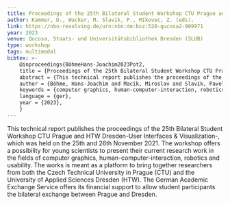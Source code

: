 ```yaml
---
title: Proceedings of the 25th Bilateral Student Workshop CTU Prague and HTW Dresden - User Interfaces & Visualization
author: Kammer, D., Wacker, M. Slavík, P., Míkovec, Z. (eds).
link: https://nbn-resolving.de/urn:nbn:de:bsz:520-qucosa2-909971
year: 2023
venue: Qucosa, Staats- und Universitätsbibliothek Dresden (SLUB)
type: workshop
tags: multimodal
bibtex: >-
    @inproceedings{BöhmeHans-Joachim2023Pot2,
    title = {Proceedings of the 25th Bilateral Student Workshop CTU Prague and HTW Dresden - User Interfaces & Visualization},
    abstract = {This technical report publishes the proceedings of the 25th Bilateral Student Workshop CTU Prague and HTW Dresden - User Interfaces & Visualization -, which was held on the 25th and 26th November 2021. The workshop offers a possibility for young scientists to present their current research work in the fields of computer graphics, human-computer-interaction, robotics and usability. The works is meant as a platform to bring together researchers from both the Czech Technical University in Prague (CTU) and the University of Applied Sciences Dresden (HTW). The German Academic Exchange Service offers its financial support to allow student participants the bilateral exchange between Prague and Dresden.},
    author = {Böhme, Hans-Joachim and Macík, Miroslav and Slavík, Pavel and Kammer, Dietrich and Brose, Jan},
    keywords = {computer graphics, human-computer-interaction, robotics, usability;Computergrafik, Mensch-Computer-Interaktion, Robotik, Usability},
    language = {ger},
    year = {2023},
    }
---
```

This technical report publishes the proceedings of the 25th Bilateral Student Workshop CTU Prague and HTW Dresden-User Interfaces & Visualization-, which was held on the 25th and 26th November 2021. The workshop offers a possibility for young scientists to present their current research work in the fields of computer graphics, human-computer-interaction, robotics and usability. The works is meant as a platform to bring together researchers from both the Czech Technical University in Prague (CTU) and the University of Applied Sciences Dresden (HTW). The German Academic Exchange Service offers its financial support to allow student participants the bilateral exchange between Prague and Dresden.